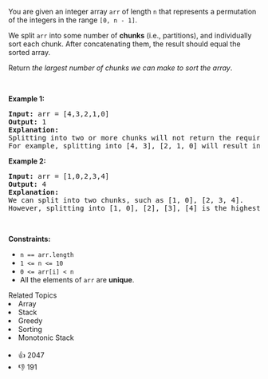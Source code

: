 <p>You are given an integer array <code>arr</code> of length <code>n</code> that represents a permutation of the integers in the range <code>[0, n - 1]</code>.</p>

<p>We split <code>arr</code> into some number of <strong>chunks</strong> (i.e., partitions), and individually sort each chunk. After concatenating them, the result should equal the sorted array.</p>

<p>Return <em>the largest number of chunks we can make to sort the array</em>.</p>

<p>&nbsp;</p> 
<p><strong>Example 1:</strong></p>

<pre>
<strong>Input:</strong> arr = [4,3,2,1,0]
<strong>Output:</strong> 1
<strong>Explanation:</strong>
Splitting into two or more chunks will not return the required result.
For example, splitting into [4, 3], [2, 1, 0] will result in [3, 4, 0, 1, 2], which isn't sorted.
</pre>

<p><strong>Example 2:</strong></p>

<pre>
<strong>Input:</strong> arr = [1,0,2,3,4]
<strong>Output:</strong> 4
<strong>Explanation:</strong>
We can split into two chunks, such as [1, 0], [2, 3, 4].
However, splitting into [1, 0], [2], [3], [4] is the highest number of chunks possible.
</pre>

<p>&nbsp;</p> 
<p><strong>Constraints:</strong></p>

<ul> 
 <li><code>n == arr.length</code></li> 
 <li><code>1 &lt;= n &lt;= 10</code></li> 
 <li><code>0 &lt;= arr[i] &lt; n</code></li> 
 <li>All the elements of <code>arr</code> are <strong>unique</strong>.</li> 
</ul>

<div><div>Related Topics</div><div><li>Array</li><li>Stack</li><li>Greedy</li><li>Sorting</li><li>Monotonic Stack</li></div></div><br><div><li>👍 2047</li><li>👎 191</li></div>